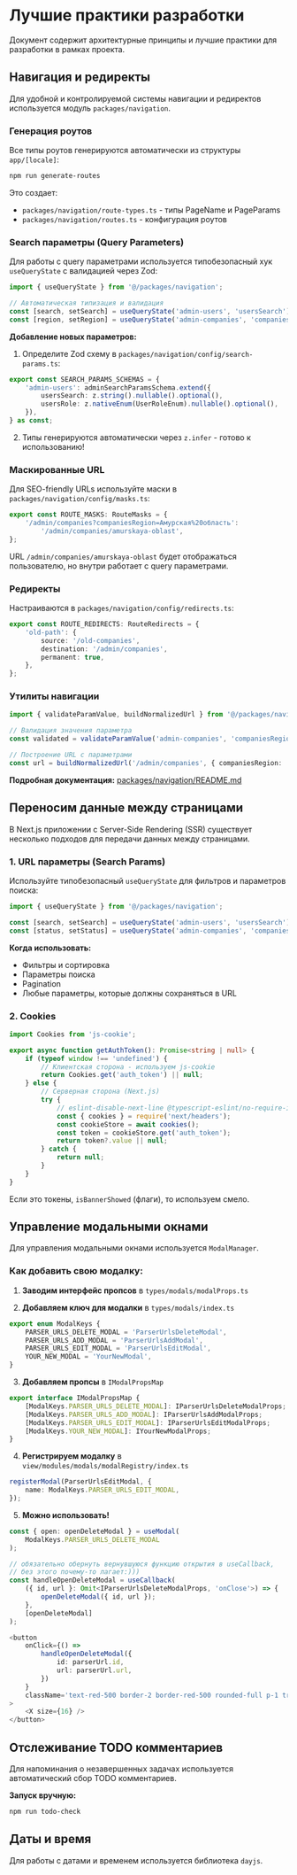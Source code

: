 # Лучшие практики разработки

Документ содержит архитектурные принципы и лучшие практики для разработки в рамках проекта.

## Навигация и редиректы

Для удобной и контролируемой системы навигации и редиректов используется модуль `packages/navigation`.

### Генерация роутов

Все типы роутов генерируются автоматически из структуры `app/[locale]`:

```bash
npm run generate-routes
```

Это создает:
- `packages/navigation/route-types.ts` - типы PageName и PageParams
- `packages/navigation/routes.ts` - конфигурация роутов

### Search параметры (Query Parameters)

Для работы с query параметрами используется типобезопасный хук `useQueryState` с валидацией через Zod:

```typescript
import { useQueryState } from '@/packages/navigation';

// Автоматическая типизация и валидация
const [search, setSearch] = useQueryState('admin-users', 'usersSearch');
const [region, setRegion] = useQueryState('admin-companies', 'companiesRegion');
```

**Добавление новых параметров:**

1. Определите Zod схему в `packages/navigation/config/search-params.ts`:

```typescript
export const SEARCH_PARAMS_SCHEMAS = {
    'admin-users': adminSearchParamsSchema.extend({
        usersSearch: z.string().nullable().optional(),
        usersRole: z.nativeEnum(UserRoleEnum).nullable().optional(),
    }),
} as const;
```

2. Типы генерируются автоматически через `z.infer` - готово к использованию!

### Маскированные URL

Для SEO-friendly URLs используйте маски в `packages/navigation/config/masks.ts`:

```typescript
export const ROUTE_MASKS: RouteMasks = {
    '/admin/companies?companiesRegion=Амурская%20область':
        '/admin/companies/amurskaya-oblast',
};
```

URL `/admin/companies/amurskaya-oblast` будет отображаться пользователю, но внутри работает с query параметрами.

### Редиректы

Настраиваются в `packages/navigation/config/redirects.ts`:

```typescript
export const ROUTE_REDIRECTS: RouteRedirects = {
    'old-path': {
        source: '/old-companies',
        destination: '/admin/companies',
        permanent: true,
    },
};
```

### Утилиты навигации

```typescript
import { validateParamValue, buildNormalizedUrl } from '@/packages/navigation';

// Валидация значения параметра
const validated = validateParamValue('admin-companies', 'companiesRegion', value);

// Построение URL с параметрами
const url = buildNormalizedUrl('/admin/companies', { companiesRegion: 'Амурская область' });
```

**Подробная документация:** [packages/navigation/README.md](../../packages/navigation/README.md)

## Переносим данные между страницами

В Next.js приложении с Server-Side Rendering (SSR) существует несколько подходов для передачи данных между страницами.

### 1. URL параметры (Search Params)

Используйте типобезопасный `useQueryState` для фильтров и параметров поиска:

```typescript
import { useQueryState } from '@/packages/navigation';

const [search, setSearch] = useQueryState('admin-users', 'usersSearch');
const [status, setStatus] = useQueryState('admin-companies', 'companiesStatus');
```

**Когда использовать:**
- Фильтры и сортировка
- Параметры поиска
- Pagination
- Любые параметры, которые должны сохраняться в URL

### 2. Cookies

```typescript
import Cookies from 'js-cookie';

export async function getAuthToken(): Promise<string | null> {
    if (typeof window !== 'undefined') {
        // Клиентская сторона - используем js-cookie
        return Cookies.get('auth_token') || null;
    } else {
        // Серверная сторона (Next.js)
        try {
            // eslint-disable-next-line @typescript-eslint/no-require-imports
            const { cookies } = require('next/headers');
            const cookieStore = await cookies();
            const token = cookieStore.get('auth_token');
            return token?.value || null;
        } catch {
            return null;
        }
    }
}
```

Если это токены, `isBannerShowed` (флаги), то используем смело.

## Управление модальными окнами

Для управления модальными окнами используется `ModalManager`.

### Как добавить свою модалку:

1. **Заводим интерфейс пропсов** в `types/modals/modalProps.ts`

2. **Добавляем ключ для модалки** в `types/modals/index.ts`

```typescript
export enum ModalKeys {
    PARSER_URLS_DELETE_MODAL = 'ParserUrlsDeleteModal',
    PARSER_URLS_ADD_MODAL = 'ParserUrlsAddModal',
    PARSER_URLS_EDIT_MODAL = 'ParserUrlsEditModal',
    YOUR_NEW_MODAL = 'YourNewModal',
}
```

3. **Добавляем пропсы** в `IModalPropsMap`

```typescript
export interface IModalPropsMap {
    [ModalKeys.PARSER_URLS_DELETE_MODAL]: IParserUrlsDeleteModalProps;
    [ModalKeys.PARSER_URLS_ADD_MODAL]: IParserUrlsAddModalProps;
    [ModalKeys.PARSER_URLS_EDIT_MODAL]: IParserUrlsEditModalProps;
    [ModalKeys.YOUR_NEW_MODAL]: IYourNewModalProps;
}
```

4. **Регистрируем модалку** в `view/modules/modals/modalRegistry/index.ts`

```typescript
registerModal(ParserUrlsEditModal, {
    name: ModalKeys.PARSER_URLS_EDIT_MODAL,
});
```

5. **Можно использовать!**

```typescript
const { open: openDeleteModal } = useModal(
    ModalKeys.PARSER_URLS_DELETE_MODAL
);

// обязательно обернуть вернувшуюся функцию открытия в useCallback,
// без этого почему-то лагает:)))
const handleOpenDeleteModal = useCallback(
    ({ id, url }: Omit<IParserUrlsDeleteModalProps, 'onClose'>) => {
        openDeleteModal({ id, url });
    },
    [openDeleteModal]
);

<button
    onClick={() =>
        handleOpenDeleteModal({
            id: parserUrl.id,
            url: parserUrl.url,
        })
    }
    className='text-red-500 border-2 border-red-500 rounded-full p-1 transition-all duration-300 hover:bg-red-500 hover:text-white'
>
    <X size={16} />
</button>
```

## Отслеживание TODO комментариев

Для напоминания о незавершенных задачах используется автоматический сбор TODO комментариев.

**Запуск вручную:**

```bash
npm run todo-check
```

## Даты и время

Для работы с датами и временем используется библиотека `dayjs`.

